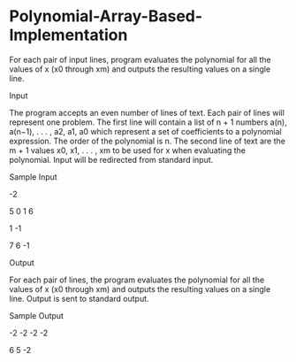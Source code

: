 # Polynomial-Array-Based-Implementation
For each pair of input lines, program evaluates the polynomial for all the values of x (x0 through xm) and outputs the resulting values on a single line.

Input

The program accepts an even number of lines of text. Each pair of lines will represent one problem. The first line
will contain a list of n + 1 numbers a(n), a(n−1), . . . , a2, a1, a0 which represent a set of coefficients to a polynomial expression.
The order of the polynomial is n.
The second line of text are the m + 1 values x0, x1, . . . , xm to be used for x when evaluating the polynomial.
Input will be redirected from standard input.

Sample Input

-2

5 0 1 6

1 -1

7 6 -1

Output

For each pair of lines, the program evaluates the polynomial for all the values of x (x0 through xm) and outputs the
resulting values on a single line.
Output is sent to standard output.

Sample Output

-2 -2 -2 -2

6 5 -2
